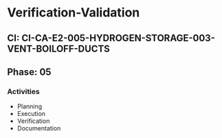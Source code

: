 # Verification-Validation

## CI: CI-CA-E2-005-HYDROGEN-STORAGE-003-VENT-BOILOFF-DUCTS
## Phase: 05

### Activities
- Planning
- Execution
- Verification
- Documentation
